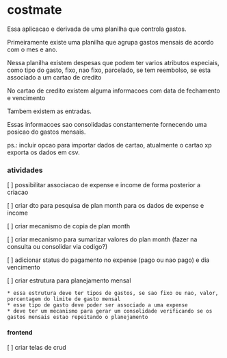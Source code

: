 # costmate

Essa aplicacao e derivada de uma planilha que controla gastos.

Primeiramente existe uma planilha que agrupa gastos mensais de acordo com o mes e ano.

Nessa planilha existem despesas que podem ter varios atributos especiais, como tipo do gasto, fixo, nao fixo, parcelado, se tem reembolso, se esta associado a um cartao de credito

No cartao de credito existem alguma informacoes com data de fechamento e vencimento

Tambem existem as entradas.

Essas informacoes sao consolidadas constantemente fornecendo uma posicao do gastos mensais.

ps.: incluir opcao para importar dados de cartao, atualmente o cartao xp exporta os dados em csv.


### atividades

[ ] possibilitar associacao de expense e income de forma posterior a criacao

[ ] criar dto para pesquisa de plan month para os dados de expense e income

[ ] criar mecanismo de copia de plan month

[ ] criar mecanismo para sumarizar valores do plan month (fazer na consulta ou consolidar via codigo?)

[ ] adicionar status do pagamento no expense (pago ou nao pago) e dia vencimento

[ ] criar estrutura para planejamento mensal

    * essa estrutura deve ter tipos de gastos, se sao fixo ou nao, valor, porcentagem do limite de gasto mensal
    * esse tipo de gasto deve poder ser associado a uma expense
    * deve ter um mecanismo para gerar um consolidade verificando se os gastos mensais estao repeitando o planejamento

#### frontend

[ ] criar telas de crud


    
